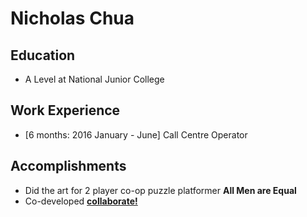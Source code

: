 # Nicholas Chua

## Education
* A Level at National Junior College

## Work Experience

* [6 months: 2016 January - June] Call Centre Operator

## Accomplishments

* Did the art for 2 player co-op puzzle platformer **All Men are Equal**
* Co-developed [**collaborate!**](collaborate.herokuapp.com)


